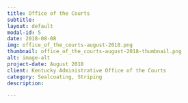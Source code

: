 ```yaml
---
title: Office of the Courts
subtitle:
layout: default
modal-id: 5
date: 2018-08-08
img: office_of_the_courts-august-2018.png
thumbnail: office_of_the_courts-august-2018-thumbnail.png
alt: image-alt
project-date: August 2018
client: Kentucky Administrative Office of the Courts
category: Sealcoating, Striping
description:

---
```

